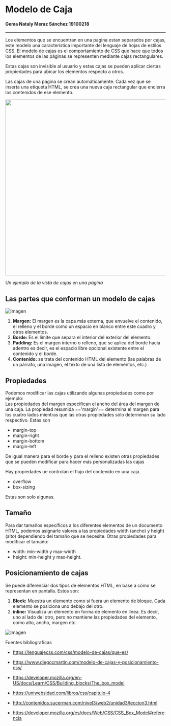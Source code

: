 # Modelo de Caja 
#### Gema Nataly Meraz Sánchez  19100218  


-------  


Los elementos que se encuentran en una pagina estan separados por cajas, este modelo una característica importante del lenguaje de hojas de estilos CSS. El modelo de cajas es el comportamiento de CSS que hace que todos los elementos de las páginas se representen mediante cajas rectangulares.  

Estas cajas son invisible al usuario y estas cajas se pueden aplicar ciertas propiedades para ubicar los elementos respecto a otros.  

Las cajas de una página se crean automáticamente. Cada vez que se inserta una etiqueta HTML, se crea una nueva caja rectangular que encierra los contenidos de ese elemento.  

<img src = https://3con14.biz/css/_data/04_Modelo_cajas/modelo_cajas1.png width = "510" height = "550" >

*Un ejemplo de la vista de cajas en una página*

## **Las partes que conforman un modelo de cajas**  
![Imagen](https://lenguajecss.com/css/modelo-de-cajas/que-es/modelo-de-cajas.png)  

1. **Margen:** El margen es la capa más externa, que envuelve el contenido, el relleno y el borde como un espacio en blanco entre este cuadro y otros elementos. 
2. **Borde:** Es el límite que separa el interior del exterior del elemento. 
3. **Padding:** Es el margen interno o relleno, que se aplica del borde hacia adentro es decir, es el espacio libre opcional existente entre el contenido y el borde.
4. **Contenido:** se trata del contenido HTML del elemento (las palabras de un párrafo, una imagen, el texto de una lista de elementos, etc.)  

## **Propiedades**  
Podemos modificar las cajas utilizando algunas propiedades como por ejemplo:  
Las propiedades del margen especifican el ancho del área del margen de una caja. La propiedad resumida =='margin'== determina el margen para los cuatro lados mientras que las otras propiedades sólo determinan su lado respectivo. Estas son  
* margin-top
* margin-right
* margin-bottom
* margin-left

De igual manera para el borde y para el relleno existen otras propiedades que se pueden modificar para hacer más personalizadas las cajas

Hay propiedades ue controlan el flujo del contenido en una caja.  
* overflow
* box-sizing

Estas son solo algunas.

## **Tamaño**  
Para dar tamaños específicos a los diferentes elementos de un documento HTML, podemos asignarle valores a las propiedades width (ancho) y height (alto) dependiendo del tamaño que se necesite. Otras propiedades para modificar el tamaño:  
* width: min-width y max-width 
* height: min-height y max-height.

## **Posicionamiento de cajas**  
 Se puede diferenciar dos tipos de elementos HTML, en base a cómo se representan en pantalla. Estos son:    
1. **Block:** Muestra un elemento como si fuera un elemento de bloque. Cada elemento se posiciona uno debajo del otro.
2. **inline:** Visualiza un elemento en forma de elemento en línea. Es decir, uno al lado del otro, pero no mantiene las propiedades del elemento, como alto, ancho, margen etc.  


![Imagen](https://javadesde0.com/wp-content/uploads/block-vs-inline-tags-html.png) 

Fuentes bibliograficas 
* https://lenguajecss.com/css/modelo-de-cajas/que-es/  

* https://www.diegocmartin.com/modelo-de-cajas-y-posicionamiento-css/  

* https://developer.mozilla.org/en-US/docs/Learn/CSS/Building_blocks/The_box_model  

* https://uniwebsidad.com/libros/css/capitulo-4

* http://contenidos.sucerman.com/nivel3/web2/unidad3/leccion3.html

* https://developer.mozilla.org/es/docs/Web/CSS/CSS_Box_Model#referencia


